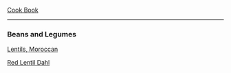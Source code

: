 [Cook Book](https://github.com/vmsmith/CookBook/blob/master/README.md)

-----  

### Beans and Legumes  

[Lentils, Moroccan](https://github.com/vmsmith/CookBook/blob/master/beans_legumes_lentils_moroccan.md)  

[Red Lentil Dahl]()  
